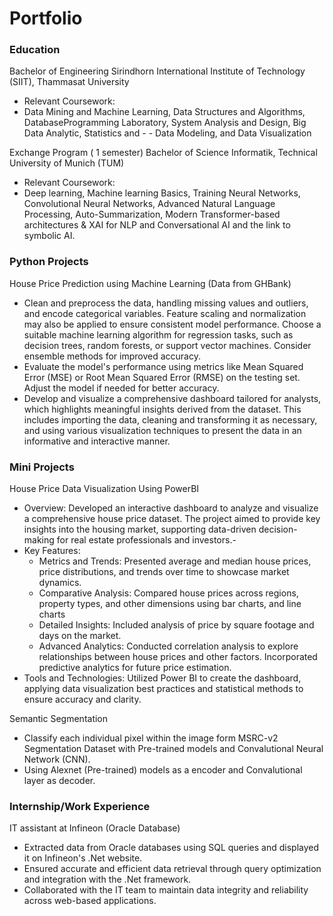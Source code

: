 # Portfolio

### Education
Bachelor of Engineering
Sirindhorn International Institute of Technology (SIIT),
Thammasat University
- Relevant Coursework:
- Data Mining and Machine Learning, Data Structures and Algorithms, DatabaseProgramming Laboratory, System Analysis and Design, Big Data Analytic, Statistics and - - Data Modeling, and Data Visualization

Exchange Program ( 1 semester)
Bachelor of Science
Informatik, Technical University of Munich (TUM)
- Relevant Coursework:
- Deep learning, Machine learning Basics, Training Neural Networks, Convolutional Neural Networks, Advanced Natural Language Processing, Auto-Summarization,  Modern Transformer-based architectures & XAI for NLP and Conversational AI and the link to symbolic AI.

### Python Projects

House Price Prediction using Machine Learning (Data from GHBank)

- Clean and preprocess the data, handling missing values and outliers, and encode categorical variables. Feature scaling and normalization may also be applied to ensure consistent model performance.
Choose a suitable machine learning algorithm for regression tasks, such as decision trees, random forests, or support vector machines. Consider ensemble methods for improved accuracy.
- Evaluate the model's performance using metrics like Mean Squared Error (MSE) or Root Mean Squared Error (RMSE) on the testing set. Adjust the model if needed for better accuracy.
- Develop and visualize a comprehensive dashboard tailored for analysts, which highlights meaningful insights derived from the dataset. This includes importing the data, cleaning and transforming it as necessary, and using various visualization techniques to present the data in an informative and interactive manner.

### Mini Projects

House Price Data Visualization Using PowerBI

- Overview: Developed an interactive dashboard to analyze and visualize a comprehensive house price dataset. The project aimed to provide key insights into the housing market, supporting data-driven decision-making for real estate professionals and investors.-
- Key Features:
  - Metrics and Trends: Presented average and median house prices, price distributions, and trends over time to showcase market dynamics.
  - Comparative Analysis: Compared house prices across regions, property types, and other dimensions using bar charts, and line charts
  - Detailed Insights: Included analysis of price by square footage and days on the market.
  - Advanced Analytics: Conducted correlation analysis to explore relationships between house prices and other factors. Incorporated predictive analytics for future price estimation.
- Tools and Technologies: Utilized Power BI to create the dashboard, applying data visualization best practices and statistical methods to ensure accuracy and clarity.

Semantic Segmentation
- Classify each individual pixel within the image form MSRC-v2 Segmentation Dataset with Pre-trained models and Convalutional Neural Network (CNN).
- Using Alexnet (Pre-trained) models as a encoder and Convalutional layer as decoder.

### Internship/Work Experience

IT assistant at Infineon (Oracle Database)
- Extracted data from Oracle databases using SQL queries and displayed it on Infineon's .Net website.
- Ensured accurate and efficient data retrieval through query optimization and integration with the .Net framework.
- Collaborated with the IT team to maintain data integrity and reliability across web-based applications.
